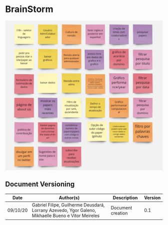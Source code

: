 # BrainStorm

![BrainStorm](./images/brainstorm.jpg)

## Document Versioning
| Date | Author(s) | Description | Version |
|------|-------|-----------|--------|
| 09/10/20| Gabriel Filipe, Guilherme Deusdará, Lorrany Azevedo, Ygor Galeno, Mikhaelle Bueno e Vitor Meireles | Document creation | 0.1 |